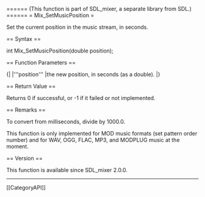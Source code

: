====== (This function is part of SDL_mixer, a separate library from SDL.) ======
= Mix_SetMusicPosition =

Set the current position in the music stream, in seconds.

== Syntax ==

<syntaxhighlight lang='c'>
int Mix_SetMusicPosition(double position);
</syntaxhighlight>

== Function Parameters ==

{|
|'''position'''
|the new position, in seconds (as a double).
|}

== Return Value ==

Returns 0 if successful, or -1 if it failed or not implemented.

== Remarks ==

To convert from milliseconds, divide by 1000.0.

This function is only implemented for MOD music formats (set pattern order
number) and for WAV, OGG, FLAC, MP3, and MODPLUG music at the moment.

== Version ==

This function is available since SDL_mixer 2.0.0.

----
[[CategoryAPI]]


